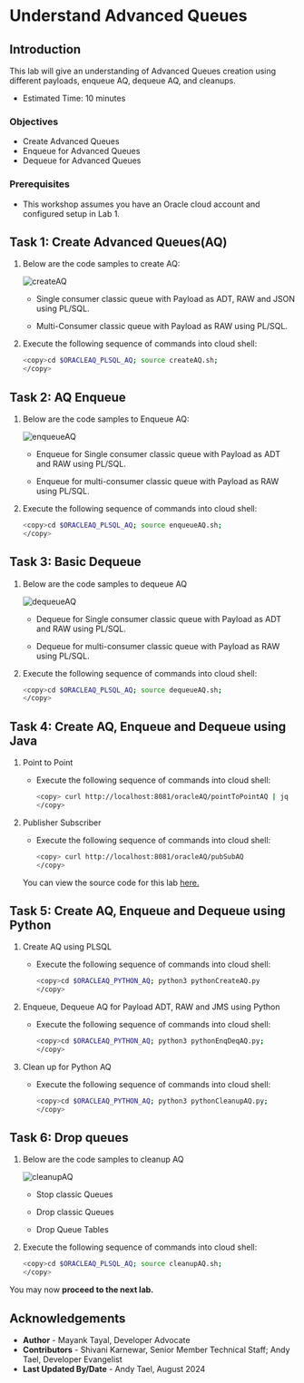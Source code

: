# Understand Advanced Queues

## Introduction

This lab will give an understanding of Advanced Queues creation using different payloads, enqueue AQ, dequeue AQ, and cleanups.

- Estimated Time: 10 minutes

### Objectives

- Create Advanced Queues
- Enqueue for Advanced Queues
- Dequeue for Advanced Queues

### Prerequisites

- This workshop assumes you have an Oracle cloud account and configured setup in Lab 1.

## Task 1: Create Advanced Queues(AQ)

1. Below are the code samples to create AQ:

    ![createAQ](./images/create-aq.png " ")

    - Single consumer classic queue with Payload as ADT, RAW and JSON using PL/SQL.

    - Multi-Consumer classic queue with Payload as RAW using PL/SQL.  

2. Execute the following sequence of commands into cloud shell:

    ```bash
    <copy>cd $ORACLEAQ_PLSQL_AQ; source createAQ.sh;
    </copy>
    ```

## Task 2: AQ Enqueue

1. Below are the code samples to Enqueue AQ:

    ![enqueueAQ](./images/enqueue-aq.png " ")

    - Enqueue for Single consumer classic queue with Payload as ADT and RAW using PL/SQL.

    - Enqueue for multi-consumer classic queue with Payload as RAW using PL/SQL.

2. Execute the following sequence of commands into cloud shell:

    ```bash
    <copy>cd $ORACLEAQ_PLSQL_AQ; source enqueueAQ.sh;
    </copy>
    ```

## Task 3: Basic Dequeue

1. Below are the code samples to dequeue AQ

    ![dequeueAQ](./images/dequeue-aq.png " ")

    - Dequeue for Single consumer classic queue with Payload as ADT and RAW using PL/SQL.

    - Dequeue for multi-consumer classic queue with Payload as RAW using PL/SQL.

2. Execute the following sequence of commands into cloud shell:

    ```bash
    <copy>cd $ORACLEAQ_PLSQL_AQ; source dequeueAQ.sh;
    </copy>
    ```

## Task 4: Create AQ, Enqueue and Dequeue using Java

1. Point to Point
    - Execute the following sequence of commands into cloud shell:

        ```bash
        <copy> curl http://localhost:8081/oracleAQ/pointToPointAQ | jq
        </copy>
        ```

2. Publisher Subscriber
    - Execute the following sequence of commands into cloud shell:

        ```bash
        <copy> curl http://localhost:8081/oracleAQ/pubSubAQ 
        </copy>
        ```

    You can view the source code for this lab [here.](https://github.com/oracle/microservices-datadriven/tree/main/workshops/oracleAQ/qJava/src/main/java/com/examples/enqueueDequeueAQ/EnqueueDequeueAQ.java)

## Task 5: Create AQ, Enqueue and Dequeue using Python

1. Create AQ using PLSQL

      - Execute the following sequence of commands into cloud shell:

        ```bash
        <copy>cd $ORACLEAQ_PYTHON_AQ; python3 pythonCreateAQ.py
        </copy>
        ```

2. Enqueue, Dequeue AQ for Payload ADT, RAW and JMS using Python

      - Execute the following sequence of commands into cloud shell:

        ```bash
        <copy>cd $ORACLEAQ_PYTHON_AQ; python3 pythonEnqDeqAQ.py;
        </copy>
        ```

3. Clean up for Python AQ

      - Execute the following sequence of commands into cloud shell:

        ```bash
        <copy>cd $ORACLEAQ_PYTHON_AQ; python3 pythonCleanupAQ.py;
        </copy>
        ```

## Task 6: Drop queues

1. Below are the code samples to cleanup AQ

    ![cleanupAQ](./images/cleanup-aq.png " ")

    - Stop classic Queues

    - Drop classic Queues

    - Drop Queue Tables

2. Execute the following sequence of commands into cloud shell:

    ```bash
    <copy>cd $ORACLEAQ_PLSQL_AQ; source cleanupAQ.sh;
    </copy>
    ```

You may now **proceed to the next lab.**

## Acknowledgements

- **Author** - Mayank Tayal, Developer Advocate
- **Contributors** - Shivani Karnewar, Senior Member Technical Staff; Andy Tael, Developer Evangelist
- **Last Updated By/Date** - Andy Tael, August 2024
